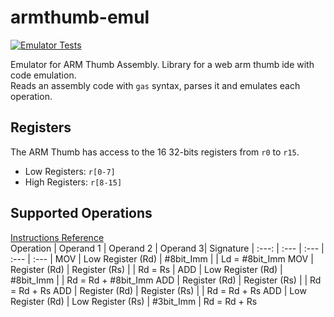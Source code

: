 # armthumb-emul
[![Emulator Tests](https://github.com/FreddyJS/armthumb-emul/actions/workflows/tests.yml/badge.svg)](https://github.com/FreddyJS/armthumb-emul/actions/workflows/tests.yml)  

Emulator for ARM Thumb Assembly. Library for a web arm thumb ide with code emulation.  
Reads an assembly code with `gas` syntax, parses it and emulates each operation.  

## Registers
The ARM Thumb has access to the 16 32-bits registers from `r0` to `r15`.  
* Low Registers: `r[0-7]`  
* High Registers: `r[8-15]`  

## Supported Operations
[Instructions Reference](https://developer.arm.com/documentation/ddi0210/c/Introduction/Instruction-set-summary/Thumb-instruction-summary?lang=en)  
Operation | Operand 1 | Operand 2 | Operand 3| Signature 
|  :---:  |   :---    |   :---    |   :---    |  :---   |
MOV | Low Register (Rd) | #8bit_Imm |         | Ld = #8bit_Imm
MOV | Register (Rd) | Register (Rs) |         | Rd = Rs |
ADD | Low Register (Rd) | #8bit_Imm |         | Rd = Rd + #8bit_Imm
ADD | Register (Rd) | Register (Rs) |         | Rd = Rd + Rs
ADD | Register (Rd) | Register (Rs) |         | Rd = Rd + Rs
ADD | Low Register (Rd) | Low Register (Rs) | #3bit_Imm | Rd = Rd + Rs
